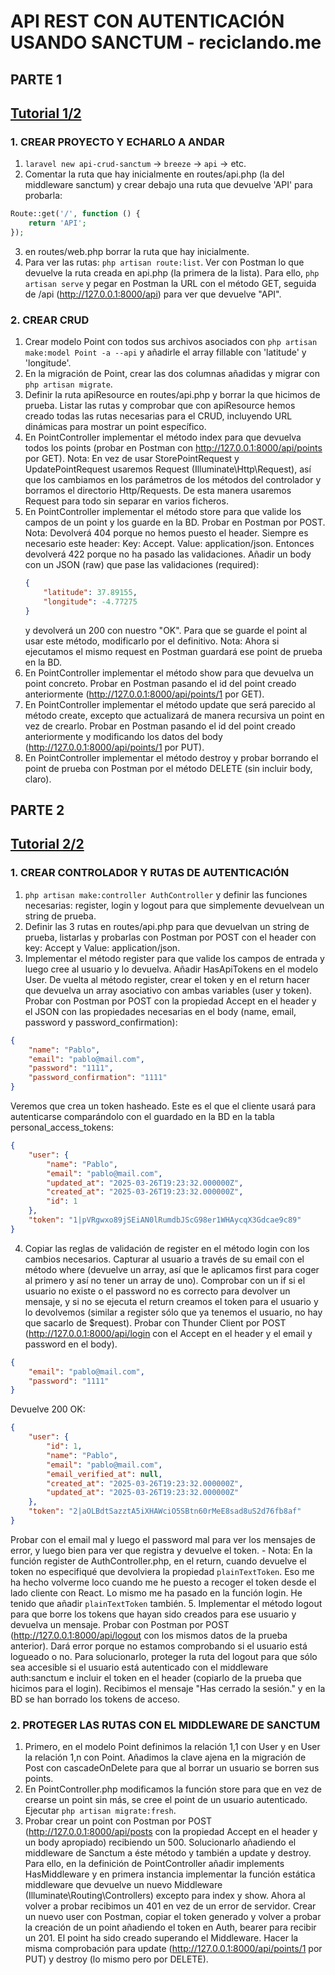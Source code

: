 # API REST CON AUTENTICACIÓN USANDO SANCTUM - reciclando.me

## PARTE 1
[Tutorial 1/2](https://www.youtube.com/watch?v=LmMJB3STuU4)
---
### 1.  CREAR PROYECTO Y ECHARLO A ANDAR
1. `laravel new api-crud-sanctum` -> `breeze` -> `api` -> etc.
2. Comentar la ruta que hay inicialmente en routes/api.php (la del middleware sanctum) y crear debajo una ruta que devuelve 'API' para probarla:
```php
Route::get('/', function () {
    return 'API';
});
```
3. en routes/web.php borrar la ruta que hay inicialmente.
4. Para ver las rutas: `php artisan route:list`. Ver con Postman lo que devuelve la ruta creada en api.php (la primera de la lista). Para ello, `php artisan serve` y pegar en Postman la URL con el método GET, seguida de /api (http://127.0.0.1:8000/api) para ver que devuelve "API".

### 2. CREAR CRUD
1. Crear modelo Point con todos sus archivos asociados con `php artisan make:model Point -a --api` y añadirle el array fillable con 'latitude' y 'longitude'.
2. En la migración de Point, crear las dos columnas añadidas y migrar con `php artisan migrate`.
3. Definir la ruta apiResource en routes/api.php y borrar la que hicimos de prueba. Listar las rutas y comprobar que con apiResource hemos creado todas las rutas necesarias para el CRUD, incluyendo URL dinámicas para mostrar un point específico.
4. En PointController implementar el método index para que devuelva todos los points (probar en Postman con http://127.0.0.1:8000/api/points por GET).
    Nota: En vez de usar StorePointRequest y UpdatePointRequest usaremos Request (Illuminate\Http\Request), así que los cambiamos en los parámetros de los métodos del controlador y borramos el directorio Http/Requests. De esta manera usaremos Request para todo sin separar en varios ficheros.
5. En PointController implementar el método store para que valide los campos de un point y los guarde en la BD. Probar en Postman por POST.
    Nota: Devolverá 404 porque no hemos puesto el header. Siempre es necesario este header: Key: Accept. Value: application/json. Entonces devolverá 422 porque no ha pasado las validaciones. Añadir un body con un JSON (raw) que pase las validaciones (required):
    ```json
    {
        "latitude": 37.89155,
        "longitude": -4.77275
    }
    ```
     y devolverá un 200 con nuestro "OK".
Para que se guarde el point al usar este método, modificarlo por el definitivo.
    Nota: Ahora si ejecutamos el mismo request en Postman guardará ese point de prueba en la BD.
6. En PointController implementar el método show para que devuelva un point concreto. Probar en Postman pasando el id del point creado anteriormente (http://127.0.0.1:8000/api/points/1 por GET).
7. En PointController implementar el método update que será parecido al método create, excepto que actualizará de manera recursiva un point en vez de crearlo. Probar en Postman pasando el id del point creado anteriormente y modificando los datos del body (http://127.0.0.1:8000/api/points/1 por PUT).
8. En PointController implementar el método destroy y probar borrando el point de prueba con Postman por el método DELETE (sin incluir body, claro).

## PARTE 2
[Tutorial 2/2](https://www.youtube.com/watch?v=7pCDK321ckE)
---
### 1. CREAR CONTROLADOR Y RUTAS DE AUTENTICACIÓN
1. `php artisan make:controller AuthController` y definir las funciones necesarias: register, login y logout para que simplemente devuelvean un string de prueba.
2. Definir las 3 rutas en routes/api.php para que devuelvan un string de prueba, listarlas y probarlas con Postman por POST con el header con key: Accept y Value: application/json.
3. Implementar el método register para que valide los campos de entrada y luego cree al usuario y lo devuelva. Añadir HasApiTokens en el modelo User. De vuelta al método register, crear el token y en el return hacer que devuelva un array asociativo con ambas variables (user y token). Probar con Postman por POST con la propiedad Accept en el header y el JSON con las propiedades necesarias en el body (name, email, password y password_confirmation):
```json
{
    "name": "Pablo",
    "email": "pablo@mail.com",
    "password": "1111",
    "password_confirmation": "1111"
}
```
Veremos que crea un token hasheado. Este es el que el cliente usará para autenticarse comparándolo con el guardado en la BD en la tabla personal_access_tokens:
```json
{
    "user": {
        "name": "Pablo",
        "email": "pablo@mail.com",
        "updated_at": "2025-03-26T19:23:32.000000Z",
        "created_at": "2025-03-26T19:23:32.000000Z",
        "id": 1
    },
    "token": "1|pVRgwxo89jSEiAN0lRumdbJScG98er1WHAycqX3Gdcae9c89"
}
```
4. Copiar las reglas de validación de register en el método login con los cambios necesarios. Capturar al usuario a través de su email con el método where (devuelve un array, así que le aplicamos first para coger al primero y así no tener un array de uno). Comprobar con un if si el usuario no existe o el password no es correcto para devolver un mensaje, y si no se ejecuta el return creamos el token para el usuario y lo devolvemos (similar a register sólo que ya tenemos el usuario, no hay que sacarlo de $request). Probar con Thunder Client por POST (http://127.0.0.1:8000/api/login con el Accept en el header y el email y password en el body).
```json
{
    "email": "pablo@mail.com",
    "password": "1111"
}
```
Devuelve 200 OK:
```json
{
    "user": {
        "id": 1,
        "name": "Pablo",
        "email": "pablo@mail.com",
        "email_verified_at": null,
        "created_at": "2025-03-26T19:23:32.000000Z",
        "updated_at": "2025-03-26T19:23:32.000000Z"
    },
    "token": "2|aOLBdtSazztA5iXHAWciO5SBtn60rMeE8sad8uS2d76fb8af"
}
```
Probar con el email mal y luego el password mal para ver los mensajes de error, y luego bien para ver que registra y devuelve el token.
    - Nota: En la función register de AuthController.php, en el return, cuando devuelve el token no especifiqué que devolviera la propiedad `plainTextToken`. Eso me ha hecho volverme loco cuando me he puesto a recoger el token desde el lado cliente con React. Lo mismo me ha pasado en la función login. He tenido que añadir `plainTextToken` también.
5. Implementar el método logout para que borre los tokens que hayan sido creados para ese usuario y devuelva un mensaje. Probar con Postman por POST (http://127.0.0.1:8000/api/logout con los mismos datos de la prueba anterior). Dará error porque no estamos comprobando si el usuario está logueado o no. Para solucionarlo, proteger la ruta del logout para que sólo sea accesible si el usuario está autenticado con el middleware auth:sanctum e incluir el token en el header (copiarlo de la prueba que hicimos para el login). Recibimos el mensaje "Has cerrado la sesión." y en la BD se han borrado los tokens de acceso.

### 2. PROTEGER LAS RUTAS CON EL MIDDLEWARE DE SANCTUM
1. Primero, en el modelo Point definimos la relación 1,1 con User y en User la relación 1,n con Point. Añadimos la clave ajena en la migración de Post con cascadeOnDelete para que al borrar un usuario se borren sus points.
2. En PointController.php modificamos la función store para que en vez de crearse un point sin más, se cree el point de un usuario autenticado. Ejecutar `php artisan migrate:fresh`.
3. Probar crear un point con Postman por POST (http://127.0.0.1:8000/api/posts con la propiedad Accept en el header y un body apropiado) recibiendo un 500. Solucionarlo añadiendo el middleware de Sanctum a éste método y también a update y destroy. Para ello, en la definición de PointController añadir implements HasMiddleware y en primera instancia implementar la función estática middleware que devuelve un nuevo Middleware (Illuminate\Routing\Controllers) excepto para index y show. Ahora al volver a probar recibimos un 401 en vez de un error de servidor. Crear un nuevo user con Postman, copiar el token generado y volver a probar la creación de un point añadiendo el token en Auth, bearer para recibir un 201. El point ha sido creado superando el Middleware. Hacer la misma comprobación para update (http://127.0.0.1:8000/api/points/1 por PUT) y destroy (lo mismo pero por DELETE).
